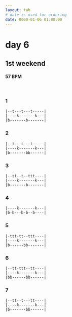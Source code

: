 ```yaml
---
layout: tab
# date is used for ordering
date: 0000-01-06 01:00:00
---
```


# day 6
## 1st weekend

#### 57 BPM

<br/>

### 1
```
|--t---t---t-----|
|----k-------k---|
|b-------b-------|
```

### 2
```
|--t---t---t-----|
|----k-------k---|
|b-------bb------|
```

### 3
```
|--tt--t--ttt----|
|----k-------k---|
|b-------b-------|
```

### 4
```
|----k-------k---|
|b-b---b-b--b----|
```

### 5
```
|-ttt-tt--ttt----|
|----k-------k---|
|b------bb-------|
```

### 6
```
|--tt-ttt--tt----|
|----k-------k---|
|bb------bb------|
```

### 7
```
|--tt--t---tt----|
|----k-------k---|
|b-------bb------|
```
